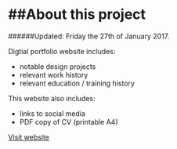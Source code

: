 ##About this project
=============
######Updated: Friday the 27th of January 2017.

Digtial portfolio website includes: 
- notable design projects 
- relevant work history
- relevant education / training history

This website also includes:
- links to social media
- PDF copy of CV (printable A4)

[Visit website](http://ladybiosphere.github.io/portfolio/)
